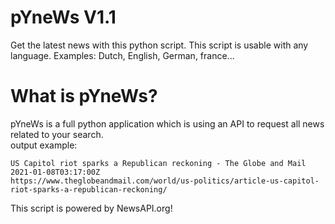 # pYneWs V1.1
Get the latest news with this python script.
This script is usable with any language. Examples: Dutch, English, German, france...


# What is pYneWs?
pYneWs is a full python application which is using an API to request all news related to your search.    
 output example:    
     
    US Capitol riot sparks a Republican reckoning - The Globe and Mail
    2021-01-08T03:17:00Z
    https://www.theglobeandmail.com/world/us-politics/article-us-capitol-riot-sparks-a-republican-reckoning/   
    
This script is powered by NewsAPI.org!
